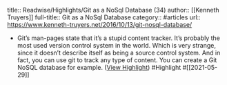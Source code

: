 title:: Readwise/Highlights/Git as a NoSql Database (34)
author:: [[Kenneth Truyers]]
full-title:: Git as a NoSql Database
category:: #articles
url:: https://www.kenneth-truyers.net/2016/10/13/git-nosql-database/

- Git’s man-pages state that it’s a stupid content tracker. It’s probably the most used version control system in the world. Which is very strange, since it doesn’t describe itself as being a source control system. And in fact, you can use git to track any type of content. You can create a Git NoSQL database for example. ([View Highlight](https://instapaper.com/read/1415665639/16525950)) #Highlight #[[2021-05-29]]